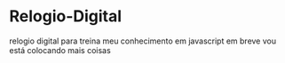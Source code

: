 # Relogio-Digital
 relogio digital para treina meu conhecimento em javascript em breve vou está colocando mais coisas
